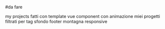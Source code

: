 #da fare

my projects fatti con template vue component con animazione
miei progetti filtrati per tag
sfondo footer montagna
responsive
